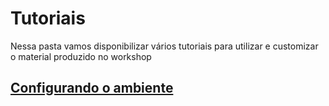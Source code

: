 # Tutoriais

Nessa pasta vamos disponibilizar vários tutoriais para utilizar e customizar o material produzido no workshop

## [Configurando o ambiente](./Ambiente.md)
